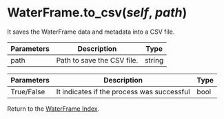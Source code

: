# WaterFrame.to_csv(*self*, *path*)

It saves the WaterFrame data and metadata into a CSV file.

Parameters | Description | Type
--- | --- | ---
path | Path to save the CSV file. | string

Parameters | Description | Type
--- | --- | ---
True/False | It indicates if the process was successful | bool

Return to the [WaterFrame Index](index_waterframe.md).
